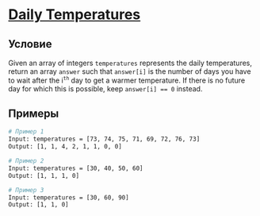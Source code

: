 # [Daily Temperatures](https://leetcode.com/problems/daily-temperatures/)

## Условие

Given an array of integers `temperatures` represents the daily temperatures, return an array `answer` such that `answer[i]` is the number of days you have to wait after the i<sup>`th`</sup> day to get a warmer temperature. If there is no future day for which this is possible, keep `answer[i] == 0` instead.

## Примеры

```bash
# Пример 1
Input: temperatures = [73, 74, 75, 71, 69, 72, 76, 73]
Output: [1, 1, 4, 2, 1, 1, 0, 0]
```

```bash
# Пример 2
Input: temperatures = [30, 40, 50, 60]
Output: [1, 1, 1, 0]
```

```bash
# Пример 3
Input: temperatures = [30, 60, 90]
Output: [1, 1, 0]
```
